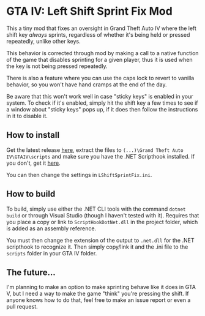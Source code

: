 # GTA IV: Left Shift Sprint Fix Mod

This a tiny mod that fixes an oversight in Grand Theft Auto IV where the left
shift key *always* sprints, regardless of whether it's being held or pressed
repeatedly, unlike other keys.

This behavior is corrected through mod by making a call to a native function of
the game that disables sprinting for a given player, thus it is used when the
key is not being pressed repeatedly.

There is also a feature where you can use the caps lock to revert to vanilla
behavior, so you won't have hand cramps at the end of the day.

Be aware that this won't work well in case "sticky keys" is enabled in your
system. To check if it's enabled, simply hit the shift key a few times to see
if a window about "sticky keys" pops up, if it does then follow the instructions
in it to disable it.

## How to install

Get the latest release [here](https://github.com/luluco250/GTAIV_LShiftSprintFix/releases),
extract the files to ```(...)\Grand Theft Auto IV\GTAIV\scripts``` and make sure
you have the .NET Scripthook installed. If you don't, get it
[here](http://hazardx.com/files/gta4_net_scripthook-83).

You can then change the settings in ```LShiftSprintFix.ini```.

## How to build

To build, simply use either the .NET CLI tools with the command ```dotnet build```
or through Visual Studio (though I haven't tested with it). Requires that you
place a copy or link to ```ScriptHookDotNet.dll``` in the project folder, which
is added as an assembly reference.

You must then change the extension of the output to ```.net.dll``` for the .NET
scripthook to recognize it. Then simply copy/link it and the .ini file to the
```scripts``` folder in your GTA IV folder.

## The future...

I'm planning to make an option to make sprinting behave like it does in GTA V,
but I need a way to make the game "think" you're pressing the shift. If anyone
knows how to do that, feel free to make an issue report or even a pull request.
